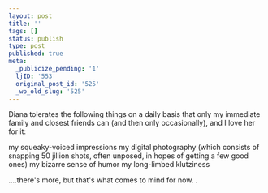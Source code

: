 ```yaml
---
layout: post
title: ''
tags: []
status: publish
type: post
published: true
meta:
  _publicize_pending: '1'
  ljID: '553'
  original_post_id: '525'
  _wp_old_slug: '525'
---
```

Diana tolerates the following things on a daily basis that only my immediate family and closest friends can (and then only occasionally), and I love her for it:

my squeaky-voiced impressions
my digital photography (which consists of snapping 50 jillion shots, often unposed, in hopes of getting a few good ones)
my bizarre sense of humor
my long-limbed klutziness

....there's more, but that's what comes to mind for now.
.
